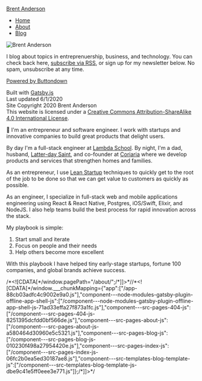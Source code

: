 [Brent Anderson](https://www.brentjanderson.com/)

*   [Home](https://www.brentjanderson.com/)
*   [About](https://www.brentjanderson.com/about)
*   [Blog](https://www.brentjanderson.com/blog)

![Brent Anderson](/static/brent-78a639698320f1686cebe240a207ef6e.png)

I blog about topics in entreprenuership, business, and technology. You can check back here, [subscribe via RSS](https://www.brentjanderson.com/rss.xml), or sign up for my newsletter below. No spam, unsubscribe at any time.

[Powered by Buttondown](https://buttondown.email/)

Built with [Gatsby.js](https://www.gatsbyjs.org/)  
Last updated 6/1/2020  
Site Copyright 2020 Brent Anderson  
This website is licensed under a [Creative Commons Attribution-ShareAlike 4.0 International License](https://creativecommons.org/licenses/by-sa/4.0/).

👋 I'm an entrepreneur and software engineer. I work with startups and innovative companies to build great products that delight users.

By day I'm a full-stack engineer at [Lambda School](https://lambdaschool.com/). By night, I'm a dad, husband, [Latter-day Saint](https://churchofjesuschrist.org/), and co-founder at [Coriaria](https://coriaria.com/) where we develop products and services that strengthen homes and families.

As an entrepreneur, I use [Lean Startup](https://www.theleanstartup.com/) techniques to quickly get to the root of the job to be done so that we can get value to customers as quickly as possible.

As an engineer, I specialize in full-stack web and mobile applications engineering using React & React Native, Postgres, iOS/Swift, Elixir, and NodeJS. I also help teams build the best process for rapid innovation across the stack.

My playbook is simple:

1.  Start small and iterate
2.  Focus on people and their needs
3.  Help others become more excellent

With this playbook I have helped tiny early-stage startups, fortune 100 companies, and global brands achieve success.

/\*<!\[CDATA\[\*/window.pagePath="/about/";/\*\]\]>\*//\*<!\[CDATA\[\*/window.\_\_\_chunkMapping={"app":\["/app-88cb03adfc4c9002e9a0.js"\],"component---node-modules-gatsby-plugin-offline-app-shell-js":\["/component---node-modules-gatsby-plugin-offline-app-shell-js-71ad33effa27f873a1fc.js"\],"component---src-pages-404-js":\["/component---src-pages-404-js-8251395dcfdd0bf566de.js"\],"component---src-pages-about-js":\["/component---src-pages-about-js-a580464d30960e5c5321.js"\],"component---src-pages-blog-js":\["/component---src-pages-blog-js-010230f498a27954420e.js"\],"component---src-pages-index-js":\["/component---src-pages-index-js-06fc2b0ea5ed30187ae8.js"\],"component---src-templates-blog-template-js":\["/component---src-templates-blog-template-js-dbe9c41e5ff0eee3e771.js"\]};/\*\]\]>\*/
